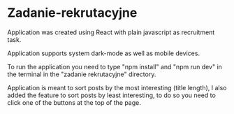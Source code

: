 # Zadanie-rekrutacyjne
Application was created using React with plain javascript as recruitment task.

Application supports system dark-mode as well as mobile devices.

To run the application you need to type "npm install" and "npm run dev" in the terminal in the "zadanie rekrutacyjne" directory.

Application is meant to sort posts by the most interesting (title length), I also added the feature to sort posts by least interesting, to do so you need to click one of the buttons at the top of the page.
